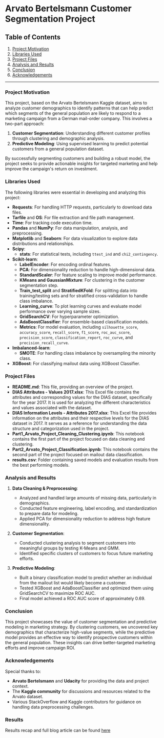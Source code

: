 # Arvato Bertelsmann Customer Segmentation Project

## Table of Contents
1. [Project Motivation](#project-motivation)
2. [Libraries Used](#libraries-used)
3. [Project Files](#project-files)
4. [Analysis and Results](#analysis-and-results)
5. [Conclusion](#conclusion)
6. [Acknowledgements](#acknowledgements)

---

### Project Motivation
This project, based on the Arvato Bertelsmann Kaggle dataset, aims to analyze customer demographics to identify patterns that can help predict which segments of the general population are likely to respond to a marketing campaign from a German mail-order company. This involves a two-part approach:
1. **Customer Segmentation**: Understanding different customer profiles through clustering and demographic analysis.
2. **Predictive Modeling**: Using supervised learning to predict potential customers from a general population dataset.

By successfully segmenting customers and building a robust model, the project seeks to provide actionable insights for targeted marketing and help improve the campaign's return on investment.

### Libraries Used
The following libraries were essential in developing and analyzing this project:

- **Requests**: For handling HTTP requests, particularly to download data files.
- **Tarfile** and **OS**: For file extraction and file path management.
- **Time**: For tracking code execution time.
- **Pandas** and **NumPy**: For data manipulation, analysis, and preprocessing.
- **Matplotlib** and **Seaborn**: For data visualization to explore data distributions and relationships.
- **Scipy**: 
  - **stats**: For statistical tests, including `ttest_ind` and `chi2_contingency`.
- **Scikit-learn**:
  - **LabelEncoder**: For encoding ordinal features.
  - **PCA**: For dimensionality reduction to handle high-dimensional data.
  - **StandardScaler**: For feature scaling to improve model performance.
  - **KMeans and GaussianMixture**: For clustering in the customer segmentation step.
  - **Train_test_split** and **StratifiedKFold**: For splitting data into training/testing sets and for stratified cross-validation to handle class imbalance.
  - **Learning_curve**: To plot learning curves and evaluate model performance over varying sample sizes.
  - **GridSearchCV**: For hyperparameter optimization.
  - **AdaBoostClassifier**: For ensemble-based classification models.
  - **Metrics**: For model evaluation, including `silhouette_score`, `accuracy_score`, `recall_score`, `f1_score`, `roc_auc_score`, `precision_score`, `classification_report`, `roc_curve`, and `precision_recall_curve`.
- **Imbalanced-learn**:
  - **SMOTE**: For handling class imbalance by oversampling the minority class.
- **XGBoost**: For classifying mailout data using XGBoost Classifier.


### Project Files

- **README.md**: This file, providing an overview of the project.
- **DIAS Attributes - Values 2017.xlsx**: This Excel file contains the attributes and corresponding values for the DIAS dataset, specifically for the year 2017. 
                                        It is used for analyzing the different characteristics and values associated with the dataset.
- **DIAS Information Levels - Attributes 2017.xlsx**: This Excel file provides information on the attributes and their respective levels for the DIAS dataset in 2017. 
                                        It serves as a reference for understanding the data structure and categorization used in the project.
- **Part1_Arvato_Project_Cleaning_Clustering.ipynb**: This notebook contains the first part of the project focused on data cleaning and clustering.
- **Part2_Arvato_Project_Classification.ipynb**: This notebook contains the second part of the project focused on mailout data classification.
- **results.csv**: Folder containing saved models and evaluation results from the best performing models.

### Analysis and Results
1. **Data Cleaning & Preprocessing**:
   - Analyzed and handled large amounts of missing data, particularly in demographics.
   - Conducted feature engineering, label encoding, and standardization to prepare data for modeling.
   - Applied PCA for dimensionality reduction to address high feature dimensionality.

2. **Customer Segmentation**:
   - Conducted clustering analysis to segment customers into meaningful groups by testing K-Means and GMM.
   - Identified specific clusters of customers to focus future marketing efforts.

3. **Predictive Modeling**:
   - Built a binary classification model to predict whether an individual from the mailout list would likely become a customer.
   - Tested XGBoost and AdaBoostClassifier and optimized them using GridSearchCV to maximize ROC AUC.
   - Final model achieved a ROC AUC score of approximately 0.69.

### Conclusion
This project showcases the value of customer segmentation and predictive modeling in marketing strategy. By clustering customers, we uncovered key demographics that characterize high-value segments, while the predictive model provides an effective way to identify prospective customers within the general population. These insights can drive better-targeted marketing efforts and improve campaign ROI.

### Acknowledgements
Special thanks to:
- **Arvato Bertelsmann** and **Udacity** for providing the data and project context.
- The **Kaggle community** for discussions and resources related to the Arvato dataset.
- Various StackOverflow and Kaggle contributors for guidance on handling data preprocessing challenges.

### Results

Results recap and full blog article can be found [here](https://medium.com/@elemary.mohanad/customer-segmentation-and-predictive-modeling-for-marketing-campaigns-a-case-study-with-arvato-d38e612b6afb) 
